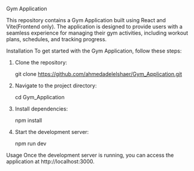 
Gym Application

This repository contains a Gym Application built using React and Vite(Frontend only). The application is designed to provide users with a seamless experience for managing their gym activities, including workout plans, schedules, and tracking progress.

 Installation
To get started with the Gym Application, follow these steps:

1. Clone the repository:
   
   git clone https://github.com/ahmedadelelshaer/Gym_Application.git
   

2. Navigate to the project directory:
   
   cd Gym_Application
   

3. Install dependencies:

   npm install

4. Start the development server:
   
   npm run dev
   

Usage
Once the development server is running, you can access the application at http://localhost:3000.
